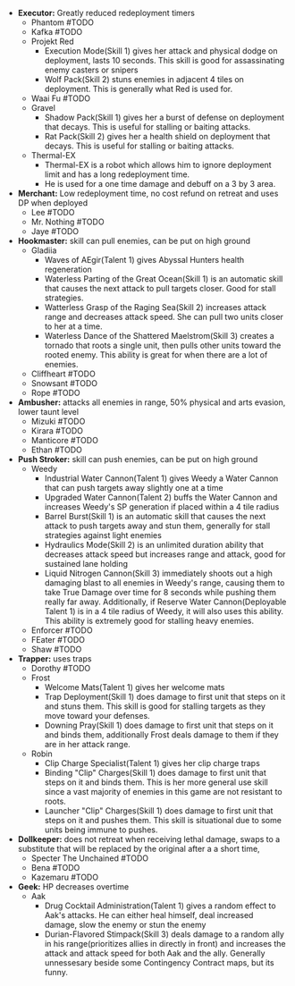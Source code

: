 - **Executor:** Greatly reduced redeployment timers
	- Phantom #TODO
	- Kafka #TODO
	- Projekt Red
		- Execution Mode(Skill 1) gives her attack and physical dodge on deployment, lasts 10 seconds. This skill is good for assassinating enemy casters or snipers
		- Wolf Pack(Skill 2) stuns enemies in adjacent 4 tiles on deployment. This is generally what Red is used for. 
	- Waai Fu #TODO
	- Gravel
		- Shadow Pack(Skill 1) gives her a burst of defense on deployment that decays. This is useful for stalling or baiting attacks. 
		- Rat Pack(Skill 2) gives her a health shield on deployment that decays. This is useful for stalling or baiting attacks. 
	- Thermal-EX
		- Thermal-EX is a robot which allows him to ignore deployment limit and has a long redeployment time. 
		- He is used for a one time damage and debuff on a 3 by 3 area. 
- **Merchant:** Low redeployment time, no cost refund on retreat and uses DP when deployed
	- Lee #TODO
	- Mr. Nothing #TODO
	- Jaye #TODO
- **Hookmaster:** skill can pull enemies, can be put on high ground
	- Gladiia
		- Waves of AEgir(Talent 1) gives Abyssal Hunters health regeneration
		- Waterless Parting of the Great Ocean(Skill 1) is an automatic skill that causes the next attack to pull targets closer. Good for stall strategies.
		- Watterless Grasp of the Raging Sea(Skill 2) increases attack range and decreases attack speed. She can pull two units closer to her at a time.
		- Waterless Dance of the Shattered Maelstrom(Skill 3) creates a tornado that roots a single unit, then pulls other units toward the rooted enemy. This ability is great for when there are a lot of enemies. 
	- Cliffheart #TODO
	- Snowsant #TODO
	- Rope #TODO
- **Ambusher:** attacks all enemies in range, 50% physical and arts evasion, lower taunt level 
	- Mizuki #TODO
	- Kirara #TODO
	- Manticore #TODO
	- Ethan #TODO
- **Push Stroker:** skill can push enemies, can be put on high ground
	- Weedy
		- Industrial Water Cannon(Talent 1) gives Weedy a Water Cannon that can push targets away slightly one at a time
		- Upgraded Water Cannon(Talent 2) buffs the Water Cannon and increases Weedy's SP generation if placed within a 4 tile radius
		- Barrel Burst(Skill 1) is an automatic skill that causes the next attack to push targets away and stun them, generally for stall strategies against light enemies
		- Hydraulics Mode(Skill 2) is an unlimited duration ability that decreases attack speed but increases range and attack, good for sustained lane holding
		- Liquid Nitrogen Cannon(Skill 3) immediately shoots out a high damaging blast to all enemies in Weedy's range, causing them to take True Damage over time for 8 seconds while pushing them really far away. Additionally, if Reserve Water Cannon(Deployable Talent 1) is in a 4 tile radius of Weedy, it will also uses this ability. This ability is extremely good for stalling heavy enemies. 
	- Enforcer #TODO
	- FEater #TODO
	- Shaw #TODO
- **Trapper:** uses traps
	- Dorothy #TODO
	- Frost
		- Welcome Mats(Talent 1) gives her welcome mats
		- Trap Deployment(Skill 1) does damage to first unit that steps on it and stuns them. This skill is good for stalling targets as they move toward your defenses. 
		-  Downing Pray(Skill 1) does damage to first unit that steps on it and binds them, additionally Frost deals damage to them if they are in her attack range. 
	- Robin
		- Clip Charge Specialist(Talent 1) gives her clip charge traps
		- Binding "Clip" Charges(Skill 1) does damage to first unit that steps on it and binds them. This is her more general use skill since a vast majority of enemies in this game are not resistant to roots. 
		-  Launcher "Clip" Charges(Skill 1) does damage to first unit that steps on it and pushes them. This skill is situational due to some units being immune to pushes. 
- **Dollkeeper:** does not retreat when receiving lethal damage, swaps to a substitute that will be replaced by the original after a a short time, 
	- Specter The Unchained #TODO
	- Bena #TODO
	- Kazemaru #TODO
- **Geek:** HP decreases overtime
	- Aak
		- Drug Cocktail Administration(Talent 1) gives a random effect to Aak's attacks. He can either heal himself, deal increased damage, slow the enemy or stun the enemy
		- Durian-Flavored Stimpack(Skill 3) deals damage to a random ally in his range(prioritizes allies in directly in front) and increases the attack and attack speed for both Aak and the ally. Generally unnessesary beside some Contingency Contract maps, but its funny. 
